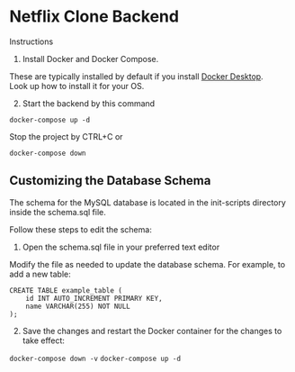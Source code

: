 # Netflix Clone Backend

Instructions
1. Install Docker and Docker Compose.

These are typically installed by default if you install [Docker Desktop](https://www.docker.com/products/docker-desktop/). 
<br>
Look up how to install it for your OS.

2. Start the backend by this command

```docker-compose up -d```

Stop the project by CTRL+C or 

```docker-compose down```

## Customizing the Database Schema
The schema for the MySQL database is located in the init-scripts directory inside the schema.sql file. 

Follow these steps to edit the schema:

1. Open the schema.sql file in your preferred text editor

Modify the file as needed to update the database schema. For example, to add a new table:

```
CREATE TABLE example_table (
    id INT AUTO_INCREMENT PRIMARY KEY,
    name VARCHAR(255) NOT NULL
);
```
2. Save the changes and restart the Docker container for the changes to take effect:

```docker-compose down -v```
```docker-compose up -d```

